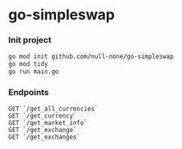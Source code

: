 # go-simpleswap


### Init project

```bash
go mod init github.com/null-none/go-simpleswap
go mod tidy
go run main.go
```

### Endpoints

```
GET `/get_all_currencies`
GET `/get_currency`
GET `/get_market_info`
GET `/get_exchange`
GET `/get_exchanges`
```

